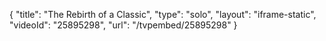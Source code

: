 {
    "title": "The Rebirth of a Classic",
    "type": "solo",
    "layout": "iframe-static",
    "videoId": "25895298",
    "url": "\/tvpembed\/25895298"
}